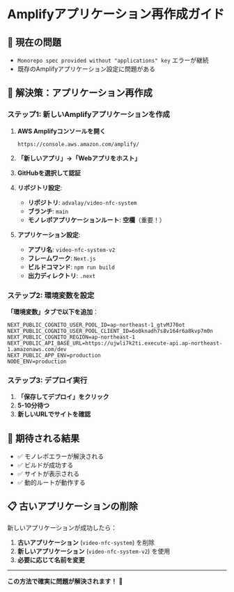 # Amplifyアプリケーション再作成ガイド

## 🚨 現在の問題
- `Monorepo spec provided without "applications" key` エラーが継続
- 既存のAmplifyアプリケーション設定に問題がある

## 🔧 解決策：アプリケーション再作成

### ステップ1: 新しいAmplifyアプリケーションを作成

1. **AWS Amplifyコンソールを開く**
   ```
   https://console.aws.amazon.com/amplify/
   ```

2. **「新しいアプリ」→「Webアプリをホスト」**

3. **GitHubを選択して認証**

4. **リポジトリ設定**:
   - **リポジトリ**: `advalay/video-nfc-system`
   - **ブランチ**: `main`
   - **モノレポアプリケーションルート**: **空欄**（重要！）

5. **アプリケーション設定**:
   - **アプリ名**: `video-nfc-system-v2`
   - **フレームワーク**: `Next.js`
   - **ビルドコマンド**: `npm run build`
   - **出力ディレクトリ**: `.next`

### ステップ2: 環境変数を設定

**「環境変数」タブで以下を追加**：

```
NEXT_PUBLIC_COGNITO_USER_POOL_ID=ap-northeast-1_gtvMJ70ot
NEXT_PUBLIC_COGNITO_USER_POOL_CLIENT_ID=6o0knadh7s8v164r6a8kvp7m0n
NEXT_PUBLIC_COGNITO_REGION=ap-northeast-1
NEXT_PUBLIC_API_BASE_URL=https://ujwli7k2ti.execute-api.ap-northeast-1.amazonaws.com/dev
NEXT_PUBLIC_APP_ENV=production
NODE_ENV=production
```

### ステップ3: デプロイ実行

1. **「保存してデプロイ」をクリック**
2. **5-10分待つ**
3. **新しいURLでサイトを確認**

## 🎯 期待される結果

- ✅ モノレポエラーが解決される
- ✅ ビルドが成功する
- ✅ サイトが表示される
- ✅ 動的ルートが動作する

## 📋 古いアプリケーションの削除

新しいアプリケーションが成功したら：

1. **古いアプリケーション** (`video-nfc-system`) を削除
2. **新しいアプリケーション** (`video-nfc-system-v2`) を使用
3. **必要に応じて名前を変更**

---

**この方法で確実に問題が解決されます！** 🎯

